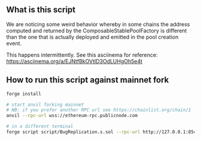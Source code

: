 ## What is this script

We are noticing some weird behavior whereby in some chains the address computed and returned by the ComposableStablePoolFactory is
different than the one that is actually deployed and emitted in the pool creation event.

This happens intermittently. See this asciinema for reference: https://asciinema.org/a/EJNtfBkOVtlD3OdLUHgOh5e4t

## How to run this script against mainnet fork

```sh
forge install

# start anvil forking mainnet
# NB: if you prefer another RPC url see https://chainlist.org/chain/1
anvil --rpc-url wss://ethereum-rpc.publicnode.com

# in a different terminal
forge script script/BugReplication.s.sol --rpc-url http://127.0.0.1:8545 --broadcast --skip-simulation -vvvvv

```

